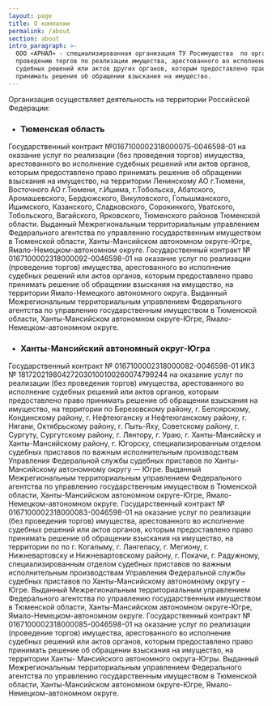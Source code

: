 ```yaml
---
layout: page
title: О компании
permalink: /about
section: about
intro_paragraph: >-
  ООО «АРНАЛ» - специализированная организация ТУ Росимущества  по организации и
  проведению торгов по реализации имущества, арестованного во исполнение
  судебных решений или актов других органов, которым предоставлено право
  принимать решения об обращении взыскания на имущество.
---
```

Организация осуществляет деятельность на территории Российской Федерации:

- ### Тюменская область
Государственный контракт №0167100002318000075-0046598-01
на оказание услуг по реализации (без проведения торгов) имущества, арестованного во исполнение судебных решений или актов органов, которым предоставлено право принимать решение об обращении взыскания на имущество, на территории Ленинскому АО г.Тюмени, Восточного АО г.Тюмени, г.Ишима, г.Тобольска, Абатского, Аромашевского, Бердюжского, Викуловского, Голышманского, Ишимского, Казанского, Сладковского, Сорокинкого, Уватского, Тобольского, Вагайского, Ярковского, Тюменского районов Тюменской области.
Выданный Межрегиональным территориальным управлением Федерального агентства по управлению государственным имуществом в Тюменской области, Ханты-Мансийском автономном округе-Югре, Ямало-Немецком-автономном округе.
Государственный контракт № 0167100002318000092-0046598-01 
на оказание услуг по реализации (проведение торгов) имущества, арестованного во исполнение судебных решений или актов органов, которым предоставлено право принимать решение об обращении взыскания на имущество, на территории Ямало-Немецкого автономного округа.
Выданный Межрегиональным территориальным управлением Федерального агентства по управлению государственным имуществом в Тюменской области, Ханты-Мансийском автономном округе-Югре, Ямало-Немецком-автономном округе.

- ### Ханты-Мансийский автономный округ-Югра
Государственный контракт № 0167100002318000082-0046598-01 ИКЗ № 181720219804272030100100260074799244 
на оказание услуг по реализации (без проведения торгов) имущества, арестованного во исполнение судебных решений или актов органов, которым предоставлено право принимать решение об обращении взыскания на имущество, на территории по Березовскому району, г. Белоярскому, Кондинскому району, г. Нефтеюганску и Нефтеюганскому району, г. Нягани, Октябрьскому району, г. Пыть-Яху, Советскому району, г. Сургуту, Сургутскому району, г. Лянтору, г. Ураю, г. Ханты-Мансийску и Ханты-Мансийскому району, г. Югорску, специализированным отделом судебных приставов по важным исполнительным производствам Управления Федеральной службы судебных приставов по Ханты-Мансийскому автономному округу — Югре.
Выданный Межрегиональным территориальным управлением Федерального агентства по управлению государственным имуществом в Тюменской области, Ханты-Мансийском автономном округе-Югре, Ямало-Немецком-автономном округе.
Государственный контракт № 0167100002318000083-0046598-01 
на оказание услуг по реализации (без проведения торгов) имущества, арестованного во исполнение судебных решений или актов органов, которым предоставлено право принимать решение об обращении взыскания на имущество, на территории по по г. Когалыму, г. Лангепасу, г. Мегиону, г. Нижневартовску и Нижневартовскому району, г. Покачи, г. Радужному, специализированным отделом судебных приставов по важным исполнительным производствам Управления Федеральной службы судебных приставов по Ханты-Мансийскому автономному округу - Югре.
Выданный Межрегиональным территориальным управлением Федерального агентства по управлению государственным имуществом в Тюменской области, Ханты-Мансийском автономном округе-Югре, Ямало-Немецком-автономном округе.
Государственный контракт № 0167100002318000085-0046598-01
на оказание услуг по реализации (проведение торгов) имущества, арестованного во исполнение судебных решений или актов органов, которым предоставлено право принимать решение об обращении взыскания на имущество, на территории Ханты- Мансийского автономного округа-Югры. 
Выданный Межрегиональным территориальным управлением Федерального агентства по управлению государственным имуществом в Тюменской области, Ханты-Мансийском автономном округе-Югре, Ямало-Немецком-автономном округе.
